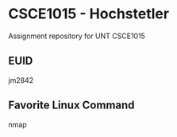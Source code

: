 # CSCE1015 - Hochstetler
Assignment repository for UNT CSCE1015
## EUID
jm2842
## Favorite Linux Command
nmap
